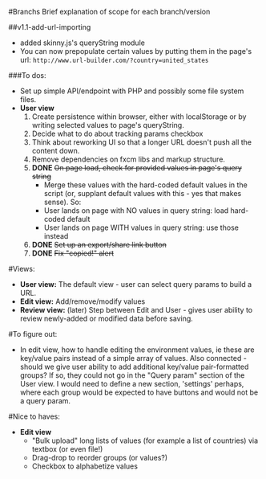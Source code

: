
#Branchs
Brief explanation of scope for each branch/version

##v1.1-add-url-importing
- added skinny.js's queryString module
- You can now prepopulate certain values by putting them in the page's url:
   `http://www.url-builder.com/?country=united_states`

###To dos:
- Set up simple API/endpoint with PHP and possibly some file system files.
- **User view**
   1. Create persistence within browser, either with localStorage or by writing selected values to page's queryString.
   1. Decide what to do about tracking params checkbox
   1. Think about reworking UI so that a longer URL doesn't push all the content down.
   1. Remove dependencies on fxcm libs and markup structure.
   1. **DONE** <s>On page load, check for provided values in page's query string</s>
      - Merge these values with the hard-coded default values in the script (or, supplant default values with this - yes that makes sense). So:
      * User lands on page with NO values in query string: load hard-coded default
      * User lands on page WITH values in query string: use those instead
   1. **DONE** <s>Set up an export/share link button</s>
   1. **DONE** <s>Fix "copied!" alert</s>


#Views:
- **User view:** The default view - user can select query params to build a URL.
- **Edit view:** Add/remove/modify values
- **Review view:** (later) Step between Edit and User - gives user ability to review newly-added or modified data before saving.


#To figure out:
- In edit view, how to handle editing the environment values, ie these are key/value pairs instead of a simple array of values. Also connected - should we give user ability to add additional key/value pair-formatted groups? If so, they could not go in the "Query param" section of the User view. I would need to define a new section, 'settings' perhaps, where each group would be expected to have buttons and would not be a query param.


#Nice to haves:
- **Edit view**
   * "Bulk upload" long lists of values (for example a list of countries) via textbox (or even file!)
   * Drag-drop to reorder groups (or values?)
   * Checkbox to alphabetize values
